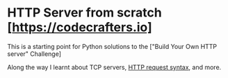 # HTTP Server from scratch [https://codecrafters.io]
This is a starting point for Python solutions to the
["Build Your Own HTTP server" Challenge]

Along the way I learnt about TCP servers,
[HTTP request syntax](https://www.w3.org/Protocols/rfc2616/rfc2616-sec5.html),
and more.

